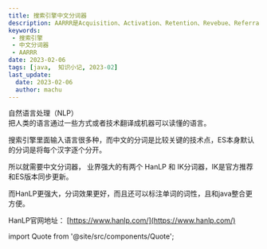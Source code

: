 ```yaml
---
title: 搜索引擎中文分词器
description: AARRR是Acquisition、Activation、Retention、Revebue、Referral五个单词的缩写，对应用户生命周期的5个重要环节。
keywords:
 - 搜索引擎
 - 中文分词器
 - AARRR
date: 2023-02-06
tags: [java,  知识小记, 2023-02]
last_update:
  date: 2023-02-06
  author: machu
---
```




自然语言处理（NLP）     
把人类的语言通过一些方式或者技术翻译成机器可以读懂的语言。   

搜索引擎里面输入语言很多种，而中文的分词是比较关键的技术点，ES本身默认的分词是将每个汉字逐个分开。    

所以就需要中文分词器，  业界强大的有两个 HanLP 和 IK分词器，IK是官方推荐和ES版本同步更新。  

而HanLP更强大，分词效果更好，而且还可以标注单词的词性，且和java整合更方便。   

HanLP官网地址： [https://www.hanlp.com/](https://www.hanlp.com/)



import Quote from '@site/src/components/Quote';

> <Quote></Quote>
